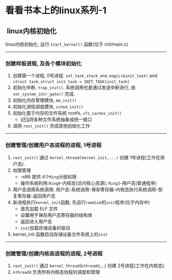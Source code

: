# 看看书本上的linux系列-1

##  **linux内核初始化**

linux内核初始化, 运行 `start_kernel()` 函数(位于 init/main.c)

---

### **创建样板进程, 及各个模块初始化**

1. 创建第一个进程, 0号进程. `set_task_stack_end_magic(&init_task)` and `struct task_struct init_task = INIT_TASK(init_task)`
2. 初始化中断, `trap_init()`. 系统调用也是通过发送中断进行, 由 `set_system_intr_gate()` 完成.
3. 初始化内存管理模块, `mm_init()`
4. 初始化进程调度模块, `sched_init()`
5. 初始化基于内存的文件系统 rootfs, `vfs_caches_init()`
    * [VFS](https://zh.wikipedia.org/wiki/%E8%99%9B%E6%93%AC%E6%AA%94%E6%A1%88%E7%B3%BB%E7%B5%B1)将各种文件系统抽象成统一接口
6. 调用 `rest_init()` 完成其他初始化工作

---

### **创建管理/创建用户态进程的进程, 1号进程**

1. `rest_init()` 通过 `kernel_thread(kernel_init,...)` 创建 1号进程(工作在用户态).
2. 权限管理
    * -x86 提供 4个`Ring`分层权限
    * 操作系统利用:`Ring0`-内核态(访问核心资源); `Ring3`-用户态(普通程序)
3. 用户态调用系统调用: 用户态-系统调用-保存寄存器-内核态执行系统调用-恢复寄存器-返回用户态
4. 新进程执行`kernel_init`函数, 先运行`ramdisk`的`init`程序(位于内存中)
    * 首先加载 ELF 文件
    * 设置用于保存用户态寄存器的结构体
    * 返回进入用户态
    * `init`加载存储设备的驱动
5. kernel_init 函数启动存储设备文件系统上的`init`

---

### **创建管理/创建内核态进程的进程, 2号进程**

1. `rest_init()` 通过 `kernel_thread`(`kthreadd`,...) 创建 2号进程(工作在内核态).
2. `kthreadd` 负责所有内核态线程的调度和管理

